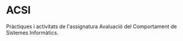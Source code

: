# ACSI
Pràctiques i activitats de l'assignatura Avaluació del Comportament de Sistemes Informàtics.
